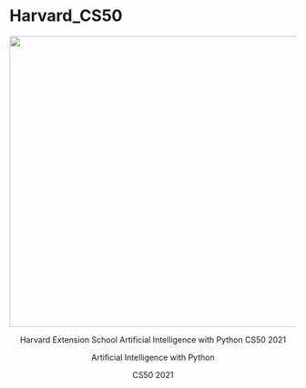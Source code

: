 # Harvard_CS50
<p align="center">
 <img width = "512" src = "https://www.pngkey.com/png/full/233-2335532_home-harvard-extension-school-logo.png">
</p>

<p align="center">
  Harvard Extension School
  Artificial Intelligence with Python 
  CS50 2021
</p>
<p align="center">
   Artificial Intelligence with Python 
</p>
<p align="center">
  CS50 2021
</p>



